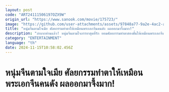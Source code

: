 ```yaml
---
layout: post
code: "ART24111506197OZX9W"
origin_url: "https://www.sanook.com/movie/175723/"
image: "https://github.com/user-attachments/assets/97848a77-9a2e-4ac2-a886-21afb02a515b"
title: "หนุ่มจีนตามใจเมีย ศัลยกรรมทำตาให้เหมือนพระเอกจีนคนดัง ผลออกมาจึ้งมาก!"
description: "ลำบากท่านแล้ว! หนุ่มจีนตามใจภรรยาสุดที่รัก ยอมศัลยกรรมทำตาสองชั้นให้เหมือนพระเอกจีนคนดัง ผลออกมาทำเอาหลายคนอึ้งสุดๆ"
category: "ENTERTAINMENT"
language: "th"
date: 2024-11-15T10:58:02.456Z
---
```


# หนุ่มจีนตามใจเมีย ศัลยกรรมทำตาให้เหมือนพระเอกจีนคนดัง ผลออกมาจึ้งมาก!
